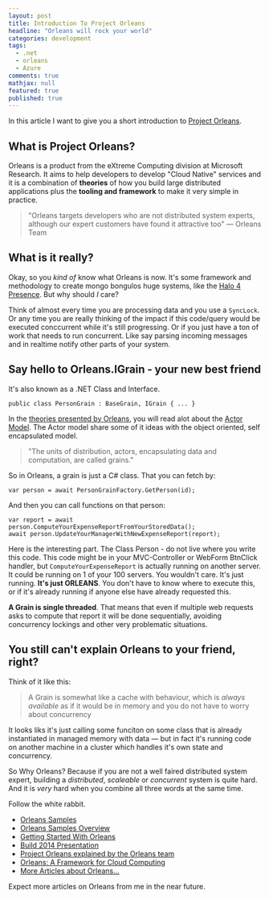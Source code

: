 ```yaml
---
layout: post
title: Introduction To Project Orleans
headline: "Orleans will rock your world"
categories: development
tags: 
  - .net
  - orleans
  - Azure
comments: true
mathjax: null
featured: true
published: true
---
```

In this article I want to give you a short introduction to [Project Orleans](http://orleans.codeplex.com).

## What is Project Orleans?
Orleans is a product from the eXtreme Computing division at Microsoft Research. It aims to help developers to develop "Cloud Native" services and it is a combination of **theories** of how you build large distributed applications plus the **tooling and framework** to make it very simple in practice.

> "Orleans targets developers who are not distributed system experts, although our expert customers have found it attractive too" &mdash; Orleans Team

## What is it really?
Okay, so you *kind of* know what Orleans is now. It's some framework and methodology to create mongo bongulos huge systems, like the [Halo 4 Presence](http://channel9.msdn.com/Events/Build/2014/3-641).
But why should *I* care?

Think of almost every time you are processing data and you use a `SyncLock`. Or any time you are really thinking of the impact if this code/query would be executed conccurrent while it's still progressing. Or if you just have a ton of work that needs to run concurrent. Like say parsing incoming messages and in realtime notify other parts of your system.

## Say hello to Orleans.IGrain - your new best friend
It's also known as a .NET Class and Interface.

    public class PersonGrain : BaseGrain, IGrain { ... }

In the [theories presented by Orleans](http://orleans.codeplex.com/wikipage?title=Getting%20Started%20with%20Orleans&referringTitle=Orleans%20Documentation), you will read alot about the [Actor Model](http://orleans.codeplex.com/wikipage?title=Core%20Concepts&referringTitle=Getting%20Started%20with%20Orleans). The Actor model share some of it ideas with the object oriented, self encapsulated model.

> "The units of distribution, actors, encapsulating data and computation, are called grains."

So in Orleans, a grain is just a C# class. That you can fetch by:
 
	var person = await PersonGrainFactory.GetPerson(id);

And then you can call functions on that person:

	var report = await person.ComputeYourExpenseReportFromYourStoredData();
	await person.UpdateYourManagerWithNewExpenseReport(report);

Here is the interesting part. The Class Person - do not live where you write this code. This code might be in your MVC-Controller or WebForm BtnClick handler, but `ComputeYourExpenseReport` is actually running on another server. It could be running on 1 of your 100 servers. You wouldn't care. It's just running. **It's just ORLEANS**. You don't have to know where to execute this, or if it's already running if anyone else have already requested this. 

**A Grain is single threaded**. That means that even if multiple web requests asks to compute that report it will be done sequentially, avoiding concurrency lockings and other very problematic situations. 

## You still can't explain Orleans to your friend, right?
Think of it like this:

> A Grain is somewhat like a cache with behaviour, which is *always available* as if it would be in memory and you do not have to worry about concurrency

It looks liks it's just calling some funciton on some class that is already instantiated in managed memory with data &mdash; but in fact it's running code on another machine in a cluster which handles it's own state and concurrency.

So Why Orleans? Because if you are not a well faired distributed system expert, building a *distributed*, *scaleable* or *concurrent* system is quite hard. And it is *very* hard when you combine all three words at the same time. 

Follow the white rabbit.

* [Orleans Samples](http://orleans.codeplex.com/)
* [Orleans Samples Overview](http://orleans.codeplex.com/wikipage?title=Samples%20Overview&referringTitle=Documentation)
* [Getting Started With Orleans](http://orleans.codeplex.com/wikipage?title=Getting%20Started%20with%20Orleans&referringTitle=Orleans%20Documentation)
* [Build 2014 Presentation](https://channel9.msdn.com/Events/Build/2014/3-641)
* [Project Orleans explained by the Orleans team](http://channel9.msdn.com/Shows/Going+Deep/Project-Orleans-A-Cloud-Computing-Framework)
* [Orleans: A Framework for Cloud Computing](http://research.microsoft.com/pubs/141999/pldi%2011%20submission%20public.pdf)
* [More Articles about Orleans...](http://orleans.codeplex.com/wikipage?title=Articles&referringTitle=Documentation)  

Expect more articles on Orleans from me in the near future.
 

